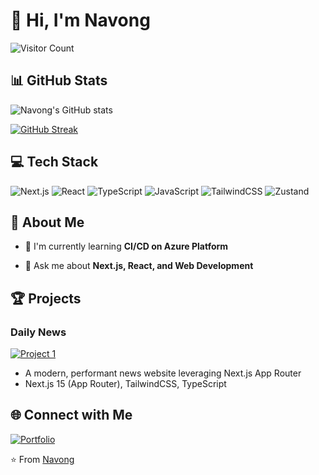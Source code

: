 # 👋 Hi, I'm Navong

![Visitor Count](https://komarev.com/ghpvc/?username=Navong&repo=Navong&style=flat&color=blue)

## 📊 GitHub Stats
![Navong's GitHub stats](https://github-readme-stats.vercel.app/api?username=Navong\&show_icons=true\&show=reviews,discussions_started,discussions_answered,prs_merged,prs_merged_percentage&theme=radical)

[![GitHub Streak](https://github-readme-streak-stats-blond-alpha.vercel.app?user=Navong&theme=dark)](https://git.io/streak-stats)

## 💻 Tech Stack
![Next.js](https://img.shields.io/badge/Next.js-000000?style=for-the-badge&logo=next.js&logoColor=white)
![React](https://img.shields.io/badge/React-20232A?style=for-the-badge&logo=react&logoColor=61DAFB)
![TypeScript](https://img.shields.io/badge/TypeScript-007ACC?style=for-the-badge&logo=typescript&logoColor=white)
![JavaScript](https://img.shields.io/badge/JavaScript-F7DF1E?style=for-the-badge&logo=javascript&logoColor=black)
![TailwindCSS](https://img.shields.io/badge/Tailwind_CSS-38B2AC?style=for-the-badge&logo=tailwind-css&logoColor=white)
![Zustand](https://img.shields.io/badge/Zustand-FFDD00?style=for-the-badge&logo=zustand&logoColor=black)

## 🚀 About Me
<!-- - 🔭 I'm currently working on **** -->
- 🌱 I'm currently learning **CI/CD on Azure Platform**
<!-- - 👯 I'm looking to collaborate on **Open Source Projects** -->
- 💬 Ask me about **Next.js, React, and Web Development**
<!-- - 📫 How to reach me: **[Your Email]** -->

## 🏆 Projects
### Daily News
[![Project 1](https://github-readme-stats.vercel.app/api/pin/?username=Navong&repo=news-web&theme=radical)](https://github.com/Navong/project-1)
- A modern, performant news website leveraging Next.js App Router
- Next.js 15 (App Router), TailwindCSS, TypeScript

<!-- ### [Project Name 2]
[![Project 2](https://github-readme-stats.vercel.app/api/pin/?username=Navong&repo=project-2&theme=radical)](https://github.com/Navong/project-2)
- Brief description of project 2
- Technologies used -->

## 🌐 Connect with Me
<!-- [![LinkedIn](https://img.shields.io/badge/LinkedIn-0077B5?style=for-the-badge&logo=linkedin&logoColor=white)](your-linkedin-url)
[![Twitter](https://img.shields.io/badge/Twitter-1DA1F2?style=for-the-badge&logo=twitter&logoColor=white)](your-twitter-url) -->
[![Portfolio](https://img.shields.io/badge/Portfolio-000000?style=for-the-badge&logo=About.me&logoColor=white)](https://navong.xyz)

⭐️ From [Navong](https://github.com/Navong)



